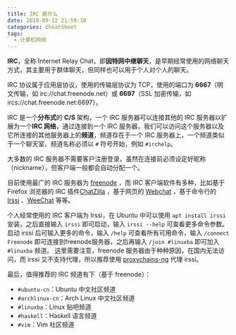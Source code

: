 ```yaml
---
title: IRC 是什么
date: 2018-09-12 21:59:18
categories: CheatSheet
tags:
  - 计算机网络
---
```


**IRC**，全称 Internet Relay Chat，即**因特网中继聊天**，是早期经常使用的网络聊天方式，其主要用于群体聊天，但同样也可以用于个人对个人的聊天。

IRC 协议属于应用层协议，使用的传输层协议为 TCP，使用的端口为 **6667**（明文传输，如 irc://chat.freenode.net）或 **6697**（SSL 加密传输，如 ircs://chat.freenode.net:6697）。

IRC 是一个**分布式**的 **C/S** 架构，一个 IRC 服务器可以连接其他的 IRC 服务器以扩展为一个**IRC 网络**，通过连接到一个 IRC 服务器，我们可以访问这个服务器以及它所连接的其他服务器上的**频道**，频道存在于一个 IRC 服务器上，一个频道类似于一个聊天室，频道名称必须以 `#` 符号开始，例如 `#irchelp`。

大多数的 IRC 服务器不需要客户注册登录，虽然在连接前必须设定好昵称（nickname），但客户端一般都会自动分配一个。

目前使用最广的 IRC 服务器为 [freenode](https://freenode.net/) ，而 IRC 客户端软件有多种，比如基于 Firefox 浏览器的 IRC 插件[ChatZilla](http://chatzilla.hacksrus.com/) ，基于网页的 [Webchat](https://webchat.freenode.net/) ，基于命令行的 [Irssi](https://irssi.org/) 、[WeeChat](https://weechat.org/) 等等。

个人经常使用的 IRC 客户端为 Irssi，在 Ubuntu 中可以使用 `apt install irssi` 安装，之后直接输入 `irssi` 即可启动，输入 `irssi --help` 可查看更多命令参数。
启动 irssi 后可输入更多的命令，输入 `/help` 可查看所有可用命令，输入 `/connect Freenode` 即可连接到freenode服务器，之后再输入 `/join #linuxba` 即可加入 `#linuxba` 频道。
这里需要注意，freenode 服务器由于种种原因，在国内无法访问，而 irssi 又不支持代理，所以推荐使用 [proxychains-ng](https://github.com/rofl0r/proxychains-ng) 代理 irssi。

最后，值得推荐的 IRC 频道有下（基于 freenode）：

- `#ubuntu-cn`：Ubuntu 中文社区频道
- `#archlinux-cn`：Arch Linux 中文社区频道
- `#linuxba`：Linux 贴吧频道
- `#haskell`：Haskell 语言频道
- `#vim`：Vim 社区频道
